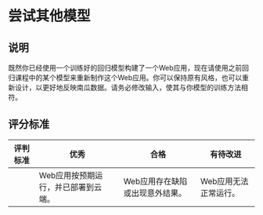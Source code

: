 
# 尝试其他模型

## 说明

既然你已经使用一个训练好的回归模型构建了一个Web应用，现在请使用之前回归课程中的某个模型来重新制作这个Web应用。你可以保持原有风格，也可以重新设计，以更好地反映南瓜数据。请务必修改输入，使其与你模型的训练方法相符。

## 评分标准

| 评判标准 | 优秀                                | 合格                            | 有待改进              |
| -------- | ----------------------------------- | ------------------------------- | --------------------- |
|          | Web应用按预期运行，并已部署到云端。 | Web应用存在缺陷或出现意外结果。 | Web应用无法正常运行。 |
